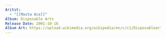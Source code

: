 ```yaml
---
Aritst:
  - "[[Masta Ace]]"
Album: Disposable Arts
Release Date: 2001-10-16
Album Art: https://upload.wikimedia.org/wikipedia/en/c/c1/Disposablearts.jpg
---
```

